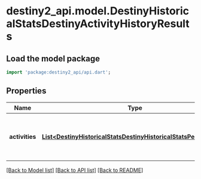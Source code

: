# destiny2_api.model.DestinyHistoricalStatsDestinyActivityHistoryResults

## Load the model package
```dart
import 'package:destiny2_api/api.dart';
```

## Properties
Name | Type | Description | Notes
------------ | ------------- | ------------- | -------------
**activities** | [**List&lt;DestinyHistoricalStatsDestinyHistoricalStatsPeriodGroup&gt;**](DestinyHistoricalStatsDestinyHistoricalStatsPeriodGroup.md) | List of activities, the most recent activity first. | [optional] [default to []]

[[Back to Model list]](../README.md#documentation-for-models) [[Back to API list]](../README.md#documentation-for-api-endpoints) [[Back to README]](../README.md)


